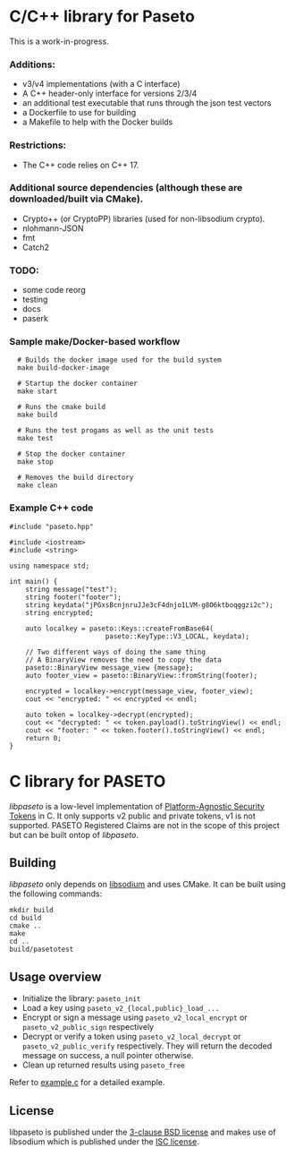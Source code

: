 # C/C++ library for Paseto
This is a work-in-progress.

### Additions:
- v3/v4 implementations (with a C interface)
- A C++ header-only interface for versions 2/3/4
- an additional test executable that runs through the json test vectors
- a Dockerfile to use for building
- a Makefile to help with the Docker builds

### Restrictions:
- The C++ code relies on C++ 17.

### Additional source dependencies (although these are downloaded/built via CMake).
- Crypto++ (or CryptoPP) libraries (used for non-libsodium crypto).
- nlohmann-JSON
- fmt
- Catch2

### TODO:
- some code reorg
- testing
- docs
- paserk


### Sample make/Docker-based workflow
```
  # Builds the docker image used for the build system
  make build-docker-image

  # Startup the docker container
  make start

  # Runs the cmake build
  make build

  # Runs the test progams as well as the unit tests
  make test

  # Stop the docker container
  make stop

  # Removes the build directory
  make clean
```


### Example C++ code
```
#include "paseto.hpp"

#include <iostream>
#include <string>

using namespace std;

int main() {
    string message("test");
    string footer("footer");
    string keydata("jPGxsBcnjnruJJe3cF4dnjo1LVM-g8O6ktboqggzi2c");
    string encrypted;

    auto localkey = paseto::Keys::createFromBase64(
                        paseto::KeyType::V3_LOCAL, keydata);

    // Two different ways of doing the same thing
    // A BinaryView removes the need to copy the data
    paseto::BinaryView message_view {message};
    auto footer_view = paseto::BinaryView::fromString(footer);

    encrypted = localkey->encrypt(message_view, footer_view);
    cout << "encrypted: " << encrypted << endl;

    auto token = localkey->decrypt(encrypted);
    cout << "decrypted: " << token.payload().toStringView() << endl;
    cout << "footer: " << token.footer().toStringView() << endl;
    return 0;
}
```

# C library for PASETO
*libpaseto* is a low-level implementation of
[Platform-Agnostic Security Tokens](https://paseto.io/) in C.
It only supports v2 public and private tokens, v1 is not supported. PASETO
Registered Claims are not in the scope of this project but can be built ontop
of *libpaseto*.

## Building
*libpaseto* only depends on [libsodium](https://libsodium.org/) and uses CMake.
It can be built using the following commands:

```
mkdir build
cd build
cmake ..
make
cd ..
build/pasetotest
```

## Usage overview
- Initialize the library: `paseto_init`
- Load a key using `paseto_v2_{local,public}_load_...`
- Encrypt or sign a message using `paseto_v2_local_encrypt` or
  `paseto_v2_public_sign` respectively
- Decrypt or verify a token using `paseto_v2_local_decrypt` or
  `paseto_v2_public_verify` respectively. They will return the decoded message
  on success, a null pointer otherwise.
- Clean up returned results using `paseto_free`

Refer to [example.c](examples/example.c) for a detailed example.

## License
libpaseto is published under the [3-clause BSD license](LICENSE) and makes use
of libsodium which is published under the [ISC license](libsodium.LICENSE).
